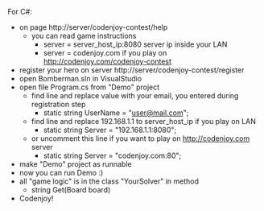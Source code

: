 For C#:
- on page http://server/codenjoy-contest/help
    + you can read game instructions
        * server = server_host_ip:8080 server ip inside your LAN
        * server = codenjoy.com if you play on http://codenjoy.com/codenjoy-contest
- register your hero on server http://server/codenjoy-contest/register
- open Bomberman.sln in VisualStudio
- open file Program.cs from "Demo" project
    + find line and replace value with your email, you entered during registration step
        * static string UserName = "user@mail.com";
    + find line and replace 192.168.1.1 to server_host_ip if you play on LAN
        * static string Server = "192.168.1.1:8080";
    + or uncomment this line if you want to play on http://codenjoy.com server
        * static string Server = "codenjoy.com:80";
- make "Demo" project as runnable
- now you can run Demo :)
- all "game logic" is in the class "YourSolver" in method 
	+ string Get(Board board)
- Codenjoy!
